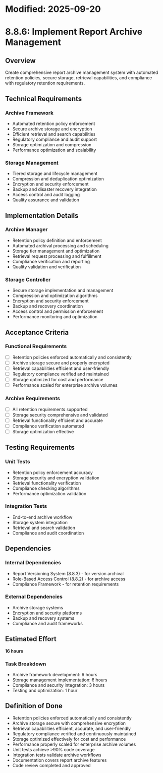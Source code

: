 # Modified: 2025-09-20

# 8.8.6: Implement Report Archive Management

## Overview
Create comprehensive report archive management system with automated retention policies, secure storage, retrieval capabilities, and compliance with regulatory retention requirements.

## Technical Requirements

### Archive Framework
- Automated retention policy enforcement
- Secure archive storage and encryption
- Efficient retrieval and search capabilities
- Regulatory compliance and audit support
- Storage optimization and compression
- Performance optimization and scalability

### Storage Management
- Tiered storage and lifecycle management
- Compression and deduplication optimization
- Encryption and security enforcement
- Backup and disaster recovery integration
- Access control and audit logging
- Quality assurance and validation

## Implementation Details

### Archive Manager
- Retention policy definition and enforcement
- Automated archival processing and scheduling
- Storage tier management and optimization
- Retrieval request processing and fulfillment
- Compliance verification and reporting
- Quality validation and verification

### Storage Controller
- Secure storage implementation and management
- Compression and optimization algorithms
- Encryption and security enforcement
- Backup and recovery coordination
- Access control and permission enforcement
- Performance monitoring and optimization

## Acceptance Criteria

### Functional Requirements
- [ ] Retention policies enforced automatically and consistently
- [ ] Archive storage secure and properly encrypted
- [ ] Retrieval capabilities efficient and user-friendly
- [ ] Regulatory compliance verified and maintained
- [ ] Storage optimized for cost and performance
- [ ] Performance scaled for enterprise archive volumes

### Archive Requirements
- [ ] All retention requirements supported
- [ ] Storage security comprehensive and validated
- [ ] Retrieval functionality efficient and accurate
- [ ] Compliance verification automated
- [ ] Storage optimization effective

## Testing Requirements

### Unit Tests
- Retention policy enforcement accuracy
- Storage security and encryption validation
- Retrieval functionality verification
- Compliance checking algorithms
- Performance optimization validation

### Integration Tests
- End-to-end archive workflow
- Storage system integration
- Retrieval and search validation
- Compliance and audit coordination

## Dependencies

### Internal Dependencies
- Report Versioning System (8.8.3) - for version archival
- Role-Based Access Control (8.8.2) - for archive access
- Compliance Framework - for retention requirements

### External Dependencies
- Archive storage systems
- Encryption and security platforms
- Backup and recovery systems
- Compliance and audit frameworks

## Estimated Effort
**16 hours**

### Task Breakdown
- Archive framework development: 6 hours
- Storage management implementation: 6 hours
- Compliance and security integration: 3 hours
- Testing and optimization: 1 hour

## Definition of Done
- Retention policies enforced automatically and consistently
- Archive storage secure with comprehensive encryption
- Retrieval capabilities efficient, accurate, and user-friendly
- Regulatory compliance verified and continuously maintained
- Storage optimized effectively for cost and performance
- Performance properly scaled for enterprise archive volumes
- Unit tests achieve >90% code coverage
- Integration tests validate archive workflows
- Documentation covers report archive features
- Code review completed and approved
